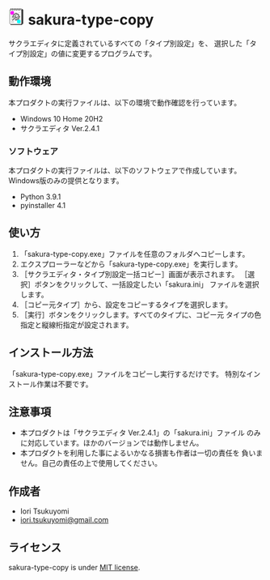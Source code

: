 ![sakura-type-copy](src/resources/sakura-type-copy.gif)
sakura-type-copy
================
サクラエディタに定義されているすべての「タイプ別設定」を、
選択した「タイプ別設定」の値に変更するプログラムです。

## 動作環境
本プロダクトの実行ファイルは、以下の環境で動作確認を行っています。

- Windows 10 Home 20H2
- サクラエディタ Ver.2.4.1

### ソフトウェア
本プロダクトの実行ファイルは、以下のソフトウェアで作成しています。
Windows版のみの提供となります。

- Python 3.9.1
- pyinstaller 4.1

## 使い方
1)  「sakura-type-copy.exe」ファイルを任意のフォルダへコピーします。
2)  エクスプローラーなどから「sakura-type-copy.exe」を実行します。
3)  ［サクラエディタ・タイプ別設定一括コピー］画面が表示されます。
    ［選択］ボタンをクリックして、一括設定したい「sakura.ini」
    ファイルを選択します。
4)  ［コピー元タイプ］から、設定をコピーするタイプを選択します。
5)  ［実行］ボタンをクリックします。すべてのタイプに、コピー元
    タイプの色指定と縦線桁指定が設定されます。

## インストール方法
「sakura-type-copy.exe」ファイルをコピーし実行するだけです。
特別なインストール作業は不要です。

## 注意事項
- 本プロダクトは「サクラエディタ Ver.2.4.1」の「sakura.ini」ファイル
  のみに対応しています。ほかのバージョンでは動作しません。
- 本プロダクトを利用した事によるいかなる損害も作者は一切の責任を
  負いません。自己の責任の上で使用してください。

## 作成者
- Iori Tsukuyomi
- iori.tsukuyomi@gmail.com

## ライセンス
sakura-type-copy is under [MIT license](https://en.wikipedia.org/wiki/MIT_License).
